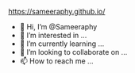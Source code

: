   https://sameeraphy.github.io/
- 👋 Hi, I’m @Sameeraphy
- 👀 I’m interested in ...
- 🌱 I’m currently learning ...
- 💞️ I’m looking to collaborate on ...
- 📫 How to reach me ...

<!---
Sameeraphy/Sameeraphy is a ✨ special ✨ repository because its `README.md` (this file) appears on your GitHub profile.
You can click the Preview link to take a look at your changes.
--->
